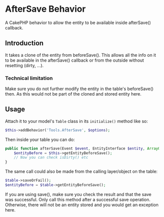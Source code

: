# AfterSave Behavior

A CakePHP behavior to allow the entity to be available inside afterSave() callback.

## Introduction
It takes a clone of the entity from beforeSave(). This allows all the
info on it to be available in the afterSave() callback or from the outside without resetting (dirty, ...).

### Technical limitation
Make sure you do not further modify the entity in the table's beforeSave() then. As this would
not be part of the cloned and stored entity here.

## Usage
Attach it to your model's `Table` class in its `initialize()` method like so:
```php
$this->addBehavior('Tools.AfterSave', $options);
```

Then inside your table you can do:
```php
public function afterSave(Event $event, EntityInterface $entity, ArrayObject $options) {
    $entityBefore = $this->getEntityBeforeSave();
    // Now you can check isDirty() etc
}
```

The same call could also be made from the calling layer/object on the table:
```php
$table->saveOrFail();
$entityBefore = $table->getEntityBeforeSave();
```

If you are using save(), make sure you check the result and that the save was successful.
Only call this method after a successful save operation.
Otherwise, there will not be an entity stored and you would get an exception here.
